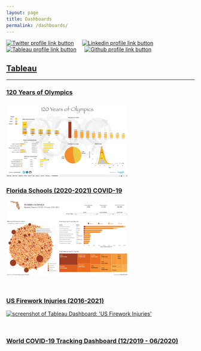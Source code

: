 ```yaml
---
layout: page
title: Dashboards
permalink: /dashboards/
---
```



[<img src="https://img.shields.io/badge/twitter-%231DA1F2.svg?&sflat&logo=twitter&logoColor=white" alt="Twitter profile link button" height="20" width="70" />](https://twitter.com/drusho) &emsp; [<img src="https://img.shields.io/badge/linkedin-%230A66C2.svg?&sflat&logo=linkedin&logoColor=white" alt="Linkedin profile link button" height="20" width="70" />](https://linkedin.com/in/davidrusho)&emsp; [<img src="https://img.shields.io/badge/tableau-%23ff4d4d.svg?&sflat&logo=tableau&logoColor=white" alt="Tableau profile link button" height="20" width="70" >](https://public.tableau.com/app/profile/drusho)  &emsp; [<img src="https://img.shields.io/badge/github-%23181717.svg?&style=flat&logo=github&logoColor=white" alt="Github profile link button" height="20" width="65" />](https://github.com/drusho)

## [Tableau](https://public.tableau.com/profile/drusho#!/)
---

### [120 Years of Olympics](https://public.tableau.com/views/120YearsofOlympics_16270667103520/Dashboard1)


[<img src="https://raw.githubusercontent.com/drusho/drusho.github.io/main/assets/tableau%20dashboard_120_Years_of_olympics.png" alt="screenshot of Tableau Dashboard: 'Olympics 120 History Dashboard'" height="200" width="325"/>](https://public.tableau.com/views/120YearsofOlympics_16270667103520/Dashboard1)


### [Florida Schools (2020-2021) COVID-19](https://public.tableau.com/app/profile/drusho/viz/FloridaSchools2020-2021Covid-19/Dashboard1)


[<img src="https://raw.githubusercontent.com/drusho/fl_schools_covid19_2021/main/assets/tableau_dashboard_preview.png" alt="screenshot of Tableau Dashboard: 'Florida Schools Covid19'" height="200" width="325"/>](https://public.tableau.com/app/profile/drusho/viz/FloridaSchools2020-2021Covid-19/Dashboard1)

<br>

### [US Firework Injuries (2016-2021)](https://public.tableau.com/app/profile/drusho/viz/USFireworkInjuries2016-2021/Dashboard1)

[<img src="https://raw.githubusercontent.com/drusho/EDA_US_Firework_Sales_and_Injuries/main/assets/tableau_dashboard_preview.png" alt="screenshot of Tableau Dashboard: 'US Firework Injuries'" height="200" width="325"/>](https://public.tableau.com/app/profile/drusho/viz/USFireworkInjuries2016-2021/Dashboard1)

<br>

### [World COVID-19 Tracking Dashboard (12/2019 - 06/2020)](https://public.tableau.com/app/profile/drusho/viz/Europa_COVID-19_Data/Dashboard1)



